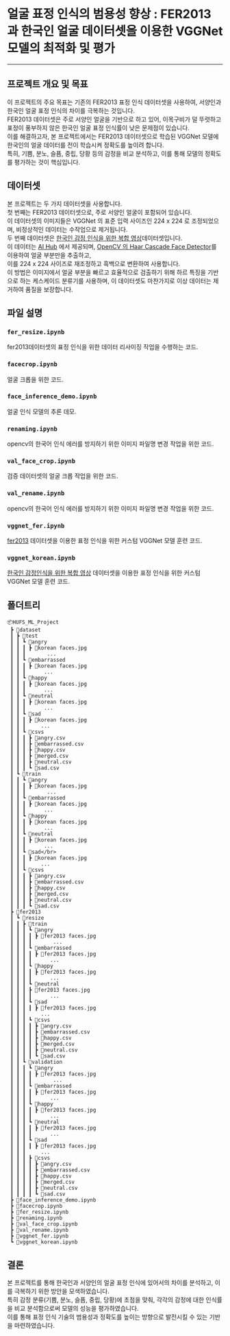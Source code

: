 # 얼굴 표정 인식의 범용성 향상 : FER2013 과 한국인 얼굴 데이터셋을 이용한 VGGNet 모델의 최적화 및 평가
-----
## 프로젝트 개요 및 목표
이 프로젝트의 주요 목표는 기존의 FER2013 표정 인식 데이터셋을 사용하여, 서양인과 한국인 얼굴 표정 인식의 차이를 극복하는 것입니다. </br>
FER2013 데이터셋은 주로 서양인 얼굴을 기반으로 하고 있어, 이목구비가 덜 뚜렷하고 표정이 풍부하지 않은 한국인 얼굴 표정 인식률이 낮은 문제점이 있습니다.</br>
이를 해결하고자, 본 프로젝트에서는 FER2013 데이터셋으로 학습된 VGGNet 모델에 한국인의 얼굴 데이터를 전이 학습시켜 정확도를 높이려 합니다.</br>
특히, 기쁨, 분노, 슬픔, 중립, 당황 등의 감정을 비교 분석하고, 이를 통해 모델의 정확도를 평가하는 것이 핵심입니다.


## 데이터셋
본 프로젝트는 두 가지 데이터셋을 사용합니다. </br>
첫 번째는 FER2013 데이터셋으로, 주로 서양인 얼굴이 포함되어 있습니다.</br>
이 데이터셋의 이미지들은 VGGNet 의 표준 입력 사이즈인 224 x 224 로 조정되었으며, 비정상적인 데이터는 수작업으로 제거됩니다.</br>
두 번째 데이터셋은 [한국인 감정 인식을 위한 복합 영상](https://aihub.or.kr/aihubdata/data/view.do?currMenu=115&topMenu=100&aihubDataSe=realm&dataSetSn=82)데이터셋입니다.</br>
이 데이터는 [AI Hub](https://www.aihub.or.kr/) 에서 제공되며, [OpenCV 의 Haar Cascade Face Detector](https://docs.opencv.org/4.x/d2/d99/tutorial_js_face_detection.html)를 이용하여 얼굴 부분만을 추출하고,</br>
이를 224 x 224 사이즈로 재조정하고 흑백으로 변환하여 사용합니다. </br>
이 방법은 이미지에서 얼굴 부분을 빠르고 효율적으로 검출하기 위해 하르 특징을 기반으로 하는 케스케이드 분류기를 사용하며, 이 데이터셋도 마찬가지로 이상 데이터는 제거하여 품질을 보장합니다.


## 파일 설명

### `fer_resize.ipynb`

fer2013데이터셋의 표정 인식을 위한 데이터 리사이징 작업을 수행하는 코드.

### `facecrop.ipynb`

얼굴 크롭을 위한 코드.

### `face_inference_demo.ipynb`

얼굴 인식 모델의 추론 데모.

### `renaming.ipynb`

opencv의 한국어 인식 에러를 방지하기 위한 이미지 파일명 변경 작업을 위한 코드.

### `val_face_crop.ipynb`

검증 데이터셋의 얼굴 크롭 작업을 위한 코드.

### `val_rename.ipynb`

opencv의 한국어 인식 에러를 방지하기 위한 이미지 파일명 변경 작업을 위한 코드.

### `vggnet_fer.ipynb`

[fer2013](https://www.kaggle.com/datasets/msambare/fer2013) 데이터셋을 이용한 표정 인식을 위한 커스텀 VGGNet 모델 훈련 코드.

### `vggnet_korean.ipynb`

[한국인 감정인식을 위한 복합 영상](https://aihub.or.kr/aihubdata/data/view.do?currMenu=115&topMenu=100&aihubDataSe=realm&dataSetSn=82) 데이터셋을 이용한 표정 인식을 위한 커스텀 VGGNet 모델 훈련 코드.

## 폴더트리
```
📦HUFS_ML_Project
 ┣ 📂dataset
 ┃ ┣ 📂test
 ┃ ┃ ┗ 📂angry
 ┃ ┃ ┃ ┣ 📜korean faces.jpg
 ┃ ┃ ┃       ...
 ┃ ┃ ┗ 📂embarrassed
 ┃ ┃ ┃ ┣ 📜korean faces.jpg
 ┃ ┃ ┃      ...
 ┃ ┃ ┗ 📂happy
 ┃ ┃ ┃ ┣ 📜korean faces.jpg
 ┃ ┃ ┃      ...
 ┃ ┃ ┗ 📂neutral
 ┃ ┃ ┃ ┣ 📜korean faces.jpg
 ┃ ┃ ┃      ...
 ┃ ┃ ┗ 📂sad
 ┃ ┃ ┃ ┣ 📜korean faces.jpg
 ┃ ┃ ┃     ...
 ┃ ┃ ┗ 📂csvs
 ┃ ┃ ┃ ┣ 📜angry.csv
 ┃ ┃ ┃ ┣ 📜embarrassed.csv
 ┃ ┃ ┃ ┣ 📜happy.csv
 ┃ ┃ ┃ ┣ 📜merged.csv
 ┃ ┃ ┃ ┣ 📜neutral.csv
 ┃ ┃ ┃ ┗ 📜sad.csv
 ┃ ┗ 📂train
 ┃ ┃ ┗ 📂angry
 ┃ ┃ ┃ ┣ 📜korean faces.jpg
 ┃ ┃ ┃       ...
 ┃ ┃ ┗ 📂embarrassed
 ┃ ┃ ┃ ┣ 📜korean faces.jpg
 ┃ ┃ ┃      ...
 ┃ ┃ ┗ 📂happy
 ┃ ┃ ┃ ┣ 📜korean faces.jpg
 ┃ ┃ ┃      ...
 ┃ ┃ ┗ 📂neutral
 ┃ ┃ ┃ ┣ 📜korean faces.jpg
 ┃ ┃ ┃      ...
 ┃ ┃ ┗ 📂sad</br>
 ┃ ┃ ┃ ┣ 📜korean faces.jpg
 ┃ ┃ ┃     ...
 ┃ ┃ ┗ 📂csvs
 ┃ ┃ ┃ ┣ 📜angry.csv
 ┃ ┃ ┃ ┣ 📜embarrassed.csv
 ┃ ┃ ┃ ┣ 📜happy.csv
 ┃ ┃ ┃ ┣ 📜merged.csv
 ┃ ┃ ┃ ┣ 📜neutral.csv
 ┃ ┃ ┃ ┗ 📜sad.csv
 ┣ 📂fer2013
 ┃ ┗ 📂resize
 ┃ ┃ ┣ 📂train
 ┃ ┃ ┃ ┗ 📂angry
 ┃ ┃ ┃ ┃ ┣ 📜fer2013 faces.jpg
 ┃ ┃ ┃ ┃       ...
 ┃ ┃ ┃ ┗ 📂embarrassed
 ┃ ┃ ┃ ┃ ┣ 📜fer2013 faces.jpg
 ┃ ┃ ┃ ┃      ...
 ┃ ┃ ┃ ┗ 📂happy
 ┃ ┃ ┃ ┃ ┣ 📜fer2013 faces.jpg
 ┃ ┃ ┃ ┃      ...
 ┃ ┃ ┃ ┗ 📂neutral
 ┃ ┃ ┃ ┣ 📜fer2013 faces.jpg
 ┃ ┃ ┃ ┃      ...
 ┃ ┃ ┃ ┗ 📂sad
 ┃ ┃ ┃ ┃ ┣ 📜fer2013 faces.jpg
 ┃ ┃ ┃     ...
 ┃ ┃ ┃ ┗ 📂csvs
 ┃ ┃ ┃ ┃ ┣ 📜angry.csv
 ┃ ┃ ┃ ┃ ┣ 📜embarrassed.csv
 ┃ ┃ ┃ ┃ ┣ 📜happy.csv
 ┃ ┃ ┃ ┃ ┣ 📜merged.csv
 ┃ ┃ ┃ ┃ ┣ 📜neutral.csv
 ┃ ┃ ┃ ┃ ┗ 📜sad.csv
 ┃ ┃ ┗ 📂validation
 ┃ ┃ ┃ ┗ 📂angry
 ┃ ┃ ┃ ┃ ┣ 📜fer2013 faces.jpg
 ┃ ┃ ┃ ┃       ...
 ┃ ┃ ┃ ┗ 📂embarrassed
 ┃ ┃ ┃ ┃ ┣ 📜fer2013 faces.jpg
 ┃ ┃ ┃ ┃      ...
 ┃ ┃ ┃ ┗ 📂happy
 ┃ ┃ ┃ ┃ ┣ 📜fer2013 faces.jpg
 ┃ ┃ ┃ ┃      ...
 ┃ ┃ ┃ ┗ 📂neutral
 ┃ ┃ ┃ ┃ ┣ 📜fer2013 faces.jpg
 ┃ ┃ ┃ ┃      ...
 ┃ ┃ ┃ ┗ 📂sad
 ┃ ┃ ┃ ┃ ┣ 📜fer2013 faces.jpg
 ┃ ┃ ┃     ...
 ┃ ┃ ┃ ┣ 📂csvs
 ┃ ┃ ┃ ┃ ┣ 📜angry.csv
 ┃ ┃ ┃ ┃ ┣ 📜embarrassed.csv
 ┃ ┃ ┃ ┃ ┣ 📜happy.csv
 ┃ ┃ ┃ ┃ ┣ 📜merged.csv
 ┃ ┃ ┃ ┃ ┣ 📜neutral.csv
 ┃ ┃ ┃ ┃ ┗ 📜sad.csv
 ┣ 📜face_inference_demo.ipynb
 ┣ 📜facecrop.ipynb
 ┣ 📜fer_resize.ipynb
 ┣ 📜renaming.ipynb
 ┣ 📜val_face_crop.ipynb
 ┣ 📜val_rename.ipynb
 ┣ 📜vggnet_fer.ipynb
 ┗ 📜vggnet_korean.ipynb
```

## 결론
본 프로젝트를 통해 한국인과 서양인의 얼굴 표정 인식에 있어서의 차이를 분석하고, 이를 극복하기 위한 방안을 모색하였습니다.</br>
특히 감정 분류(기쁨, 분노, 슬픔, 중립, 당황)에 초점을 맞춰, 각각의 감정에 대한 인식률을 비교 분석함으로써 모델의 성능을 평가하였습니다.</br>
이를 통해 표정 인식 기술의 범용성과 정확도를 높이는 방향으로 발전시킬 수 있는 기반을 마련하였습니다.

